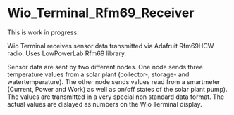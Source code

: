 # Wio_Terminal_Rfm69_Receiver

This is work in progress.

Wio Terminal receives sensor data transmitted via Adafruit Rfm69HCW radio.
Uses LowPowerLab Rfm69 library.

Sensor data are sent by two different nodes. One node sends three temperature values from a solar plant (collector-, storage- and watertemperature).
The other node sends values read from a smartmeter (Current, Power and Work) as well as on/off states of the solar plant pump).
The values are transmitted in a very special non standard data format.
The actual values are dislayed as numbers on the Wio Terminal display.


